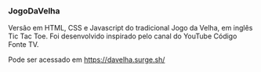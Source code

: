 ### JogoDaVelha
Versão em HTML, CSS e Javascript do tradicional Jogo da Velha, em inglês Tic Tac Toe.
Foi desenvolvido inspirado pelo canal do YouTube Código Fonte TV.

Pode ser acessado em https://davelha.surge.sh/
